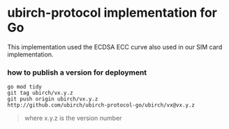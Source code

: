 # ubirch-protocol implementation for Go

This implementation used the ECDSA ECC curve also used
in our SIM card implementation.

### how to publish a version for deployment
```
go mod tidy
git tag ubirch/vx.y.z
git push origin ubirch/vx.y.z
http://github.com/ubirch/ubirch-protocol-go/ubirch/vx@vx.y.z
```
> where x.y.z is the version number